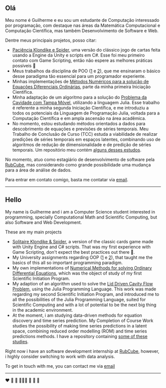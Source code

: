 ## Olá
Meu nome é Guilherme e eu sou um estudante de Computação interessado por programação, com destaque nas áreas da Matemática Computacional e Computação Científica, mas também Desenvolvimento de Software e Web.

Dentre meus principais projetos, posso citar:
- [Paciência Klondike e Spider](https://github.com/GuiCT/SolitaireGame), uma versão do clássico jogo de cartas feita usando a Engine da Unity e scripts em C#. Esse foi meu primeiro contato com Game Scripting, então não espere as melhores práticas possíveis 🫠
- Meus trabalhos da disciplina de POO ([1](https://github.com/GuiCT/trabalhopratico1-poo2) e [2](https://github.com/GuiCT/trabalhopratico2-poo2)), que me ensinaram o básico desse paradigma tão essencial para um programador experiente.
- Minhas implementações de [Métodos Numéricos para a solução de Equações Diferenciais Ordinárias](https://github.com/GuiCT/metodos-numericos-edo), parte da minha primeira Iniciação Científica.
- Minha adaptação de um algoritmo para a solução do [Problema da Cavidade com Tampa Móvel](https://github.com/GuiCT/accelerating-ldcflow-solution), utilizando a linguagem Julia. Esse trabalho é referente a minha segunda Iniciação Científica, e me introduziu a todos os potenciais da Linguagem de Programação Julia, voltada para a Computação Científica e em ampla ascensão na área acadêmica.
- No momento, estou estudando métodos orientados a dados para descobrimento de equações e previsões de séries temporais. Meu Trabalho de Conclusão de Curso (TCC) estuda a viabilidade de realizar predições de séries temporais em espaços latentes, combinando uso de algoritmos de redução de dimensionalidade e de predição de séries temporais. Um repositório meu contém [alguns desses estudos](https://github.com/GuiCT/data-driven-studies).

No momento, atuo como estagiário de desenvolvimento de software pela [RubCube](https://www.linkedin.com/company/rubcube/mycompany/), mas considerando como grande possibilidade uma mudança para a área de análise de dados.

Para entrar em contato comigo, basta me contatar via [email](mailto:gc.tomiasi@unesp.br).

---

## Hello
My name is Guilherme and i am a Computer Science student interested in programming, specially Computational Math and Scientific Computing, but also Software and Web Development.

These are my main projects
- [Solitaire Klondike & Spider](https://github.com/GuiCT/SolitaireGame), a version of the classic cards game made with Unity Engine and C# scripts. That was my first experience with Game Scripting, don't expect the best practices out there 🫠.
- My University assignments regarding OOP ([1](https://github.com/GuiCT/trabalhopratico1-poo2) e [2](https://github.com/GuiCT/trabalhopratico2-poo2)), that taught me the basics of this all so important programming paradigm.
- My own implementations of [Numerical Methods for solving Ordinary Differential Equations](https://github.com/GuiCT/metodos-numericos-edo), which was the object of study of my first Scientific Initiation Program.
- My adaption of an algorithm used to solve the [Lid Driven Cavity Flow Problem](https://github.com/GuiCT/accelerating-ldcflow-solution), using the Julia Programming Language. This work was made regarding my second Scientific Initiation Program, and introduced me to all the possibilities of the Julia Programming Language, suited for Scientific Computing and with a lot of potential to be the next big thing in the academic environment.
- At the moment, i am studying data-driven methods for equation discovery and time series prediction. My Completion of Course Work studies the possibility of making time series predictions in a latent space, combining reduced order modelling (ROM) and time series predictions methods. I have a repository containing [some of these studies](https://github.com/GuiCT/data-driven-studies).

Right now i have an software development internship at [RubCube](https://www.linkedin.com/company/rubcube/mycompany/), however, i highly consider switching to work with data analysis.

To get in touch with me, you can contact me via [email](mailto:gc.tomiasi@unesp.br)

---

❤️ 🧡 💛  💚💙💜 🖤 🤍 🤎
